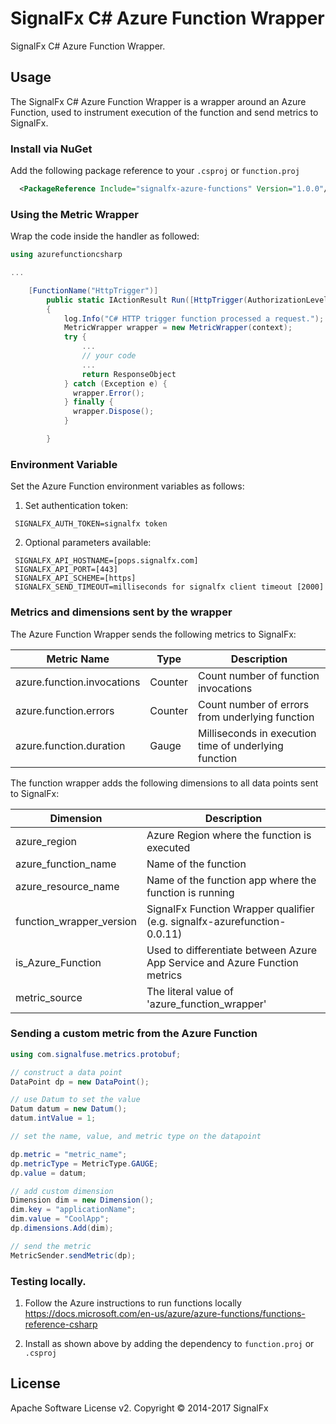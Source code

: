 # SignalFx C# Azure Function Wrapper

SignalFx C# Azure Function Wrapper.

## Usage

The SignalFx C# Azure Function Wrapper is a wrapper around an Azure Function, used to instrument execution of the function and send metrics to SignalFx.

### Install via NuGet
Add the following package reference to your `.csproj` or `function.proj`
```xml
  <PackageReference Include="signalfx-azure-functions" Version="1.0.0"/>
```


### Using the Metric Wrapper

Wrap the code inside the handler as followed:
```cs
using azurefunctioncsharp

...

    [FunctionName("HttpTrigger")]
		public static IActionResult Run([HttpTrigger(AuthorizationLevel.Function, "get", "post", Route = null)]HttpRequest req, TraceWriter log, ExecutionContext context)
        {
            log.Info("C# HTTP trigger function processed a request.");
            MetricWrapper wrapper = new MetricWrapper(context);
            try { 
                ...
                // your code
                ...
                return ResponseObject
            } catch (Exception e) {
              wrapper.Error();
            } finally {
              wrapper.Dispose();
            }

        }
```

### Environment Variable
Set the Azure Function environment variables as follows:

1) Set authentication token:
```
 SIGNALFX_AUTH_TOKEN=signalfx token
```
2) Optional parameters available:
```
 SIGNALFX_API_HOSTNAME=[pops.signalfx.com]
 SIGNALFX_API_PORT=[443]
 SIGNALFX_API_SCHEME=[https]
 SIGNALFX_SEND_TIMEOUT=milliseconds for signalfx client timeout [2000]
```

### Metrics and dimensions sent by the wrapper

The Azure Function Wrapper sends the following metrics to SignalFx:

| Metric Name  | Type | Description |
| ------------- | ------------- | ---|
| azure.function.invocations  | Counter  | Count number of function invocations|
| azure.function.errors  | Counter  | Count number of errors from underlying function|
| azure.function.duration  | Gauge  | Milliseconds in execution time of underlying function|

The function wrapper adds the following dimensions to all data points sent to SignalFx:

| Dimension | Description |
| ------------- | ---|
| azure_region  | Azure Region where the function is executed  |
| azure_function_name  | Name of the function |
| azure_resource_name  | Name of the function app where the function is running |
| function_wrapper_version  | SignalFx Function Wrapper qualifier (e.g. signalfx-azurefunction-0.0.11) |
| is_Azure_Function  | Used to differentiate between Azure App Service and Azure Function metrics |
| metric_source | The literal value of 'azure_function_wrapper' |

### Sending a custom metric from the Azure Function
```cs
using com.signalfuse.metrics.protobuf;

// construct a data point
DataPoint dp = new DataPoint();

// use Datum to set the value
Datum datum = new Datum();
datum.intValue = 1;

// set the name, value, and metric type on the datapoint

dp.metric = "metric_name";
dp.metricType = MetricType.GAUGE;
dp.value = datum;

// add custom dimension
Dimension dim = new Dimension();
dim.key = "applicationName";
dim.value = "CoolApp";
dp.dimensions.Add(dim);

// send the metric
MetricSender.sendMetric(dp);
```

### Testing locally.
1) Follow the Azure instructions to run functions locally https://docs.microsoft.com/en-us/azure/azure-functions/functions-reference-csharp

2) Install as shown above by adding the dependency to `function.proj` or `.csproj` 


## License

Apache Software License v2. Copyright © 2014-2017 SignalFx
